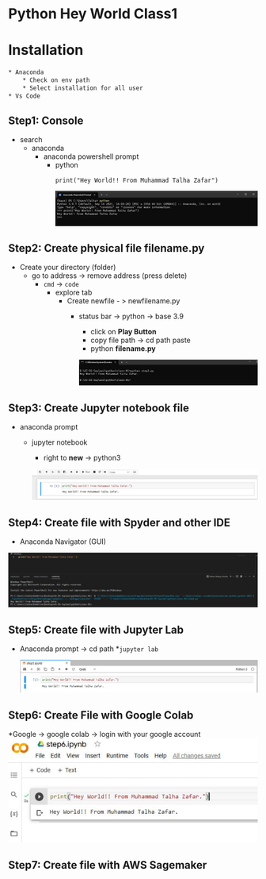 # Python Hey World Class1
# Installation
    * Anaconda
        * Check on env path
        * Select installation for all user
    * Vs Code

## Step1: Console
* search
    * anaconda
        * anaconda powershell prompt
            * python
                ```
                print("Hey World!! From Muhammad Talha Zafar")
                ```
                ![prompt print](https://github.com/MuhammadTalhaZafar/First-Repo-AI-for-everyone/blob/main/Talha/step1.png)

## Step2: Create physical file filename.py
* Create your directory (folder)	
	* go to address -> remove address (press delete)
		* `cmd` -> `code`
			* explore tab
				* Create newfile - > newfilename.py
					* status bar -> python -> base 3.9
						* click on **Play Button**
						* copy file path -> cd path paste
						* python **filename.py**

                        ![cmd prompt print](https://github.com/MuhammadTalhaZafar/First-Repo-AI-for-everyone/blob/main/Talha/step2.png)

## Step3: Create Jupyter notebook file
* anaconda prompt
	* jupyter notebook
		* right to **new** -> python3

        ![jupyter notebook print](https://github.com/MuhammadTalhaZafar/First-Repo-AI-for-everyone/blob/main/Talha/step3.png)

## Step4: Create file with Spyder and other IDE
* Anaconda Navigator (GUI)

![vs code print](https://github.com/MuhammadTalhaZafar/First-Repo-AI-for-everyone/blob/main/Talha/step4.png)

## Step5: Create file with Jupyter Lab
* Anaconda prompt -> cd path
	*`jupyter lab`

    ![jupyter lab print](https://github.com/MuhammadTalhaZafar/First-Repo-AI-for-everyone/blob/main/Talha/step5.png)

## Step6: Create File with Google Colab
*Google -> google colab -> login with your google account
![google colab print](https://github.com/MuhammadTalhaZafar/First-Repo-AI-for-everyone/blob/main/Talha/step6.png)

## Step7: Create file with AWS Sagemaker

